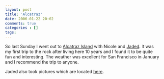 ```yaml
---
layout: post
title: 'Alcatraz'
date: 2006-01-22 20:02
comments: true
categories : []
tags:
---
```

So last Sunday I went out to <a href="http://www.nps.gov/alcatraz/">Alcatraz Island</a> with Nicole and <a href="http://ruled.net">Jaded</a>. It was my first trip to the rock after living here 10 years and I found it to be quite fun and interesting. The weather was excellent for San Francisco in January and I recommend the trip to anyone.

Jaded also took pictures which are located <a href="http://g2.ruled.net/v/Holidays/SanFrancisco/Alcatraz/">here</a>.



